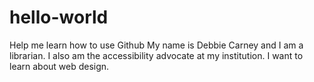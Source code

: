 # hello-world
Help me learn how to use Github
My name is Debbie Carney and I am a librarian. I also am the accessibility advocate at my institution. I want to learn about web design.
